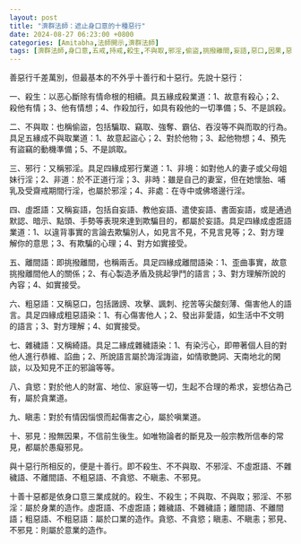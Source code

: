 ```yaml
---
layout: post
title: "濟群法師：遮止身口意的十種惡行"
date: 2024-08-27 06:23:00 +0800
categories: [Amitabha,法師開示,濟群法師]
tags: [濟群法師,身口意,五戒,持戒,殺生,不與取,邪淫,偷盜,挑撥離間,妄語,惡口,因果,惡業,果報,懺悔,後不再造,逆境惡緣,斷惡修善]
---
```


善惡行千差萬別，但最基本的不外乎十善行和十惡行。先說十惡行：        

一、殺生：以恶心斷除有情命根的相續。具五緣成殺業道：1、故意有殺心；2、殺他有情；3、他有情想；4、作殺加行，如具有殺他的一切準備；5、不是誤殺。       

二、不與取：也稱偷盜，包括騙取、竊取、強奪、霸佔、吞沒等不與而取的行為。具足五緣成不與取業道：1、故意起盜心；2、對於他物；3、起他物想；4、預先有盜竊的動機準備；5、不是誤取。       

三、邪行：又稱邪淫。具足四緣成邪行業道：1、非境：如對他人的妻子或父母姐妹行淫；2、非道：於不正道行淫；3、非時：雖是自己的妻室，但在她懷胎、哺乳及受齋戒期間行淫，也屬於邪淫；4、非處：在寺中或佛塔邊行淫。      

四、虛誑語：又稱妄語，包括自妄語、教他妄語、遣使妄語、書面妄語，或是通過默認、暗示、點頭、手勢等表現來達到欺騙目的，都屬於妄語。具足四緣成虛誑語業道：1、以違背事實的言論去欺騙別人，如見言不見，不見言見等；2、對方理解你的意思；3、有欺騙的心理；4、對方如實接受。        

五、離間語：即挑撥離間，也稱兩舌。具足四緣成離間語染：1、歪曲事實，故意挑撥離間他人的關係；2、有心製造矛盾及挑起爭鬥的語言；3、對方理解所說的內容；4、如實接受。        

六、粗惡語：又稱惡口，包括譭謗、攻擊、諷刺、挖苦等尖酸刻薄、傷害他人的語言。具足四緣成粗惡語染：1、有心傷害他人；2、發出非愛語，如生活中不文明的語言；3、對方理解；4、如實接受。        

七、雜穢語：又稱綺語。具足二緣成雜穢語染：1、有染污心，即帶著個人目的對他人進行恭維、諂曲；2、所說語言屬於誨淫誨盜，如情歌艷詞、天南地北的閑談，以及知見不正的邪論等等。        

八、貪慾：對於他人的財富、地位、家庭等一切，生起不合理的希求，妄想佔為己有，屬於貪業道。        

九、瞋恚：對於有情因惱恨而起傷害之心，屬於嗔業道。      

十、邪見：撥無因果，不信前生後生。如唯物論者的斷見及一般宗教所信奉的常見，都屬於愚癡邪見。      

與十惡行所相反的，便是十善行。即不殺生、不不與取、不邪淫、不虛誑語、不雜穢語、不離間語、不粗惡語、不貪慾、不瞋恚、不邪見。
        
十善十惡都是依身口意三業成就的。殺生、不殺生；不與取、不與取；邪淫、不邪淫：屬於身業的造作。虛誑語、不虛誑語；雜穢語、不雜穢語；離間語、不離間語；粗惡語、不粗惡語：屬於口業的造作。貪慾、不貪慾；瞋恚、不瞋恚；邪見、不邪見：則屬於意業的造作。